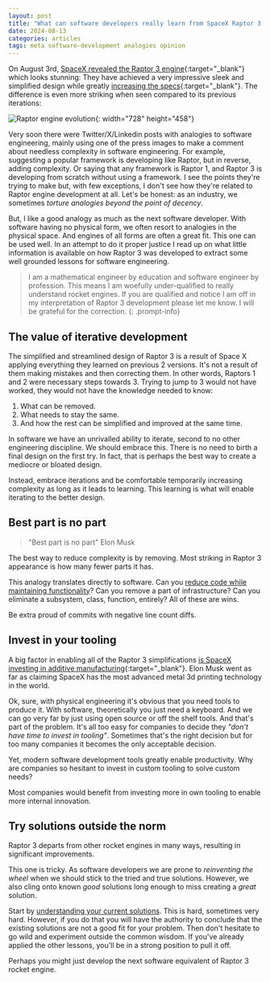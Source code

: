 ```yaml
---
layout: post
title: "What can software developers really learn from SpaceX Raptor 3 engine?"
date: 2024-08-13
categories: articles
tags: meta software-development analogies opinion
---
```


On August 3rd, [SpaceX revealed the Raptor 3 engine](https://x.com/SpaceX/status/1819772716339339664?t=RsB0_UVopBQndGZ6dHeeuA&s=19){:target="_blank"} which looks stunning: They have achieved a very impressive sleek and simplified design while greatly [increasing the specs](https://www.nextbigfuture.com/2024/08/spacex-reveals-raptor-3-engine-and-specifications.html){:target="_blank"}. The difference is even more striking when seen compared to its previous iterations:

![Raptor engine evolution](/assets/img/posts/raptor3evolution.jpg){: width="728" height="458"}

Very soon there were Twitter/X/Linkedin posts with analogies to software engineering, mainly using one of the press images to make a comment about needless complexity in software engineering. For example, suggesting a popular framework is developing like Raptor, but in reverse, adding complexity. Or saying that any framework is Raptor 1, and Raptor 3 is developing from scratch without using a framework. I see the points they're trying to make but, with few exceptions, I don't see how they're related to Raptor engine development at all. Let's be honest: as an industry, we sometimes *torture analogies beyond the point of decency*.

But, I like a good analogy as much as the next software developer. With software having no physical form, we often resort to analogies in the physical space. And engines of all forms are often a great fit. This one can be used well. In an attempt to do it proper justice I read up on what little information is available on how Raptor 3 was developed to extract some well grounded lessons for software engineering.

> I am a mathematical engineer by education and software engineer by profession. This means I am woefully under-qualified to really understand rocket engines. If you are qualified and notice I am off in my interpretation of Raptor 3 development please let me know. I will be grateful for the correction.
{: .prompt-info}

## The value of iterative development

The simplified and streamlined design of Raptor 3 is a result of Space X applying everything they learned on previous 2 versions. It's not a result of them making mistakes and then correcting them. In other words, Raptors 1 and 2 were necessary steps towards 3. Trying to jump to 3 would not have worked, they would not have the knowledge needed to know:
1. What can be removed.
2. What needs to stay the same.
3. And how the rest can be simplified and improved at the same time.

In software we have an unrivalled ability to iterate, second to no other engineering discipline. We should embrace this. There is no need to birth a final design on the first try. In fact, that is perhaps the best way to create a mediocre or bloated design.

Instead, embrace iterations and be comfortable temporarily increasing complexity as long as it leads to learning. This learning is what will enable iterating to the better design.

## Best part is no part

> "Best part is no part" Elon Musk

The best way to reduce complexity is by removing. Most striking in Raptor 3 appearance is how many fewer parts it has.

This analogy translates directly to software. Can you [reduce code while maintaining functionality](/experiments/minesweeper-100-lines-of-clean-ruby)? Can you remove a part of infrastructure? Can you eliminate a subsystem, class, function, entirely? All of these are wins.

Be extra proud of commits with negative line count diffs.

## Invest in your tooling

A big factor in enabling all of the Raptor 3 simplifications [is SpaceX investing in additive manufacturing](https://www.voxelmatters.com/elon-musk-confirms-new-raptor-3-optimization-was-made-possible-by-am/){:target="_blank"}. Elon Musk went as far as claiming SpaceX has the most advanced metal 3d printing technology in the world.

Ok, sure, with physical engineering it's obvious that you need tools to produce it. With software, theoretically you just need a keyboard. And we can go very far by just using open source or off the shelf tools. And that's part of the problem. It's all too easy for companies to decide they *"don't have time to invest in tooling"*. Sometimes that's the right decision but for too many companies it becomes the only acceptable decision.

Yet, modern software development tools greatly enable productivity. Why are companies so hesitant to invest in custom tooling to solve custom needs?

Most companies would benefit from investing more in own tooling to enable more internal innovation.

## Try solutions outside the norm

Raptor 3 departs from other rocket engines in many ways, resulting in significant improvements.

This one is tricky. As software developers we are prone to *reinventing the wheel* when we should stick to the tried and true solutions. However, we also cling onto known *good* solutions long enough to miss creating a *great* solution.

Start by [understanding your current solutions](/articles/misunderstand-practice-misuse-it). This is hard, sometimes very hard. However, if you do that you will have the authority to conclude that the existing solutions are not a good fit for your problem. Then don't hesitate to go wild and experiment outside the common wisdom. If you've already applied the other lessons, you'll be in a strong position to pull it off.

Perhaps you might just develop the next software equivalent of Raptor 3 rocket engine.



